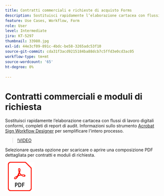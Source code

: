 ```yaml
---
title: Contratti commerciali e richieste di acquisto Forms
description: Sostituisci rapidamente l’elaborazione cartacea con flussi di lavoro digitali conformi, completi di report di audit
feature: Use Cases, Workflow, Form
role: User
level: Intermediate
jira: KT-5297
thumbnail: 33980.jpg
exl-id: 44e3cf09-891c-4bdc-be58-3265adc53f10
source-git-commit: cda31f3acd9215184ba88dcb7c5ffd3e0cd3ac05
workflow-type: tm+mt
source-wordcount: '65'
ht-degree: 0%

---
```


# Contratti commerciali e moduli di richiesta

Sostituisci rapidamente l’elaborazione cartacea con flussi di lavoro digitali conformi, completi di report di audit. Informazioni sullo strumento [Acrobat Sign Workflow Designer](../admin/building-a-custom-workflow.md) per semplificare l&#39;intero processo.

>[!VIDEO](https://video.tv.adobe.com/v/3409213?quality=12&learn=on&hidetitle=true&captions=ita)

Selezionare questa opzione per scaricare o aprire una composizione PDF dettagliata per contratti e moduli di richiesta.

[![Scarica ricetta PDF](../assets/acrobat_PDF_96.png)](../assets/adobe-sign_set_up_a_workflow_use_case.pdf)
